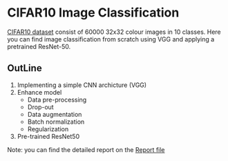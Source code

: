 # CIFAR10 Image Classification
[CIFAR10 dataset](https://www.cs.toronto.edu/~kriz/cifar.html) consist of 60000 32x32 colour images in 10 classes.
Here you can find image classification from scratch using VGG and applying a pretrained ResNet-50.

## OutLine
1. Implementing a simple CNN archicture (VGG)
2. Enhance model
   * Data pre-processing
   * Drop-out
   * Data augmentation
   * Batch normalization
   * Regularization
3. Pre-trained ResNet50  

Note: you can find the detailed report on the [Report file](https://github.com/ahmadfardaei/Image-classification-CIFAR10/blob/main/Report.pdf)
